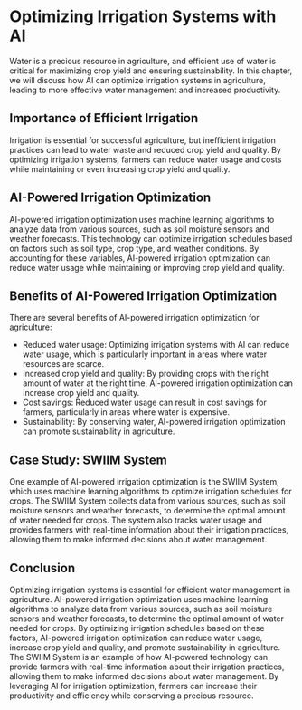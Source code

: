 Optimizing Irrigation Systems with AI
====================================================================================

Water is a precious resource in agriculture, and efficient use of water is critical for maximizing crop yield and ensuring sustainability. In this chapter, we will discuss how AI can optimize irrigation systems in agriculture, leading to more effective water management and increased productivity.

Importance of Efficient Irrigation
----------------------------------

Irrigation is essential for successful agriculture, but inefficient irrigation practices can lead to water waste and reduced crop yield and quality. By optimizing irrigation systems, farmers can reduce water usage and costs while maintaining or even increasing crop yield and quality.

AI-Powered Irrigation Optimization
----------------------------------

AI-powered irrigation optimization uses machine learning algorithms to analyze data from various sources, such as soil moisture sensors and weather forecasts. This technology can optimize irrigation schedules based on factors such as soil type, crop type, and weather conditions. By accounting for these variables, AI-powered irrigation optimization can reduce water usage while maintaining or improving crop yield and quality.

Benefits of AI-Powered Irrigation Optimization
----------------------------------------------

There are several benefits of AI-powered irrigation optimization for agriculture:

* Reduced water usage: Optimizing irrigation systems with AI can reduce water usage, which is particularly important in areas where water resources are scarce.
* Increased crop yield and quality: By providing crops with the right amount of water at the right time, AI-powered irrigation optimization can increase crop yield and quality.
* Cost savings: Reduced water usage can result in cost savings for farmers, particularly in areas where water is expensive.
* Sustainability: By conserving water, AI-powered irrigation optimization can promote sustainability in agriculture.

Case Study: SWIIM System
------------------------

One example of AI-powered irrigation optimization is the SWIIM System, which uses machine learning algorithms to optimize irrigation schedules for crops. The SWIIM System collects data from various sources, such as soil moisture sensors and weather forecasts, to determine the optimal amount of water needed for crops. The system also tracks water usage and provides farmers with real-time information about their irrigation practices, allowing them to make informed decisions about water management.

Conclusion
----------

Optimizing irrigation systems is essential for efficient water management in agriculture. AI-powered irrigation optimization uses machine learning algorithms to analyze data from various sources, such as soil moisture sensors and weather forecasts, to determine the optimal amount of water needed for crops. By optimizing irrigation schedules based on these factors, AI-powered irrigation optimization can reduce water usage, increase crop yield and quality, and promote sustainability in agriculture. The SWIIM System is an example of how AI-powered technology can provide farmers with real-time information about their irrigation practices, allowing them to make informed decisions about water management. By leveraging AI for irrigation optimization, farmers can increase their productivity and efficiency while conserving a precious resource.
